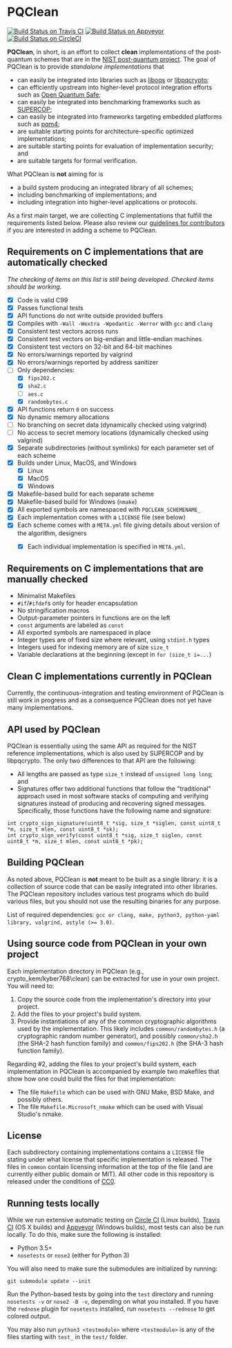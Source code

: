 # PQClean

[![Build Status on Travis CI](https://travis-ci.com/PQClean/PQClean.svg?branch=master)](https://travis-ci.com/PQClean/PQClean)
[![Build Status on Appveyor](https://ci.appveyor.com/api/projects/status/186ky7yb9mlqj3io/branch/master?svg=true)](https://ci.appveyor.com/project/PQClean/pqclean/branch/master)
[![Build Status on CircleCI](https://circleci.com/gh/PQClean/PQClean/tree/master.svg?style=svg)](https://circleci.com/gh/PQClean/PQClean/tree/master)

**PQClean**, in short, is an effort to collect **clean** implementations of the post-quantum
schemes that are in the
[NIST post-quantum project](https://csrc.nist.gov/projects/post-quantum-cryptography).
The goal of PQClean is to provide *standalone implementations* that

* can easily be integrated into libraries such as [liboqs](https://openquantumsafe.org/#liboqs) or [libpqcrypto](https://libpqcrypto.org/);
* can efficiently upstream into higher-level protocol integration efforts such as [Open Quantum Safe](https://openquantumsafe.org/#integrations);
* can easily be integrated into benchmarking frameworks such as [SUPERCOP](https://bench.cr.yp.to/supercop.html);
* can easily be integrated into frameworks targeting embedded platforms such as [pqm4](https://github.com/mupq/pqm4);
* are suitable starting points for architecture-specific optimized implementations;
* are suitable starting points for evaluation of implementation security; and
* are suitable targets for formal verification.

What PQClean is **not** aiming for is

* a build system producing an integrated library of all schemes;
* including benchmarking of implementations; and
* including integration into higher-level applications or protocols.

As a first main target, we are collecting C implementations that fulfill the requirements
listed below.
Please also review our [guidelines for contributors](CONTRIBUTING.md) if you are interested in adding a scheme to PQClean.

## Requirements on C implementations that are automatically checked

_The checking of items on this list is still being developed. Checked items should be working._

* [x] Code is valid C99
* [x] Passes functional tests
* [x] API functions do not write outside provided buffers
* [x] Compiles with `-Wall -Wextra -Wpedantic -Werror` with `gcc` and `clang`
* [x] Consistent test vectors across runs
* [x] Consistent test vectors on big-endian and little-endian machines
* [x] Consistent test vectors on 32-bit and 64-bit machines
* [x] No errors/warnings reported by valgrind
* [x] No errors/warnings reported by address sanitizer
* [ ] Only dependencies:
  * [x] `fips202.c`
  * [x] `sha2.c`
  * [ ] `aes.c`
  * [x] `randombytes.c`
* [x] API functions return `0` on success
* [x] No dynamic memory allocations
* [ ] No branching on secret data (dynamically checked using valgrind)
* [ ] No access to secret memory locations (dynamically checked using valgrind)
* [x] Separate subdirectories (without symlinks) for each parameter set of each scheme
* [x] Builds under Linux, MacOS, and Windows
    * [x] Linux
    * [x] MacOS
    * [x] Windows
* [x] Makefile-based build for each separate scheme
* [x] Makefile-based build for Windows (`nmake`)
* [x] All exported symbols are namespaced with `PQCLEAN_SCHEMENAME_`
* [x] Each implementation comes with a `LICENSE` file (see below)
* [x] Each scheme comes with a `META.yml` file giving details about version of the algorithm, designers
    * [x] Each individual implementation is specified in `META.yml`.


## Requirements on C implementations that are manually checked

* Minimalist Makefiles
* `#if`/`#ifdef`s only for header encapsulation
* No stringification macros
* Output-parameter pointers in functions are on the left
* `const` arguments are labeled as `const`
* All exported symbols are namespaced in place
* Integer types are of fixed size where relevant, using `stdint.h` types
* Integers used for indexing memory are of size `size_t`
* Variable declarations at the beginning (except in `for (size_t i=...`)


## Clean C implementations currently in PQClean

Currently, the continuous-integration and testing environment of PQClean is still work in progress
and as a consequence PQClean does not yet have many implementations.

<!--
 Currently, PQClean includes clean C implementations of the following KEMs:

 * [Kyber-512](https://pq-crystals.org/kyber/)
 * [Kyber-768](https://pq-crystals.org/kyber/)
 * [Kyber-1024](https://pq-crystals.org/kyber/)

 Currently, PQClean includes clean C implementations of the following signature schemes:

 * [Dilithium-III](https://pq-crystals.org/dilithium/)
-->

## API used by PQClean

PQClean is essentially using the same API as required for the NIST reference implementations,
which is also used by SUPERCOP and by libpqcrypto. The only two differences to that API are
the following:
* All lengths are passed as type `size_t` instead of `unsigned long long`; and
* Signatures offer two additional functions that follow the "traditional" approach used
in most software stacks of computing and verifying signatures instead of producing and
recovering signed messages. Specifically, those functions have the following name and signature:

```
int crypto_sign_signature(uint8_t *sig, size_t *siglen, const uint8_t *m, size_t mlen, const uint8_t *sk);
int crypto_sign_verify(const uint8_t *sig, size_t siglen, const uint8_t *m, size_t mlen, const uint8_t *pk);
```

## Building PQClean

As noted above, PQClean is **not** meant to be built as a single library: it is a collection of source code that can be easily integrated into other libraries.  The PQClean repository includes various test programs which do build various files, but you should not use the resulting binaries for any purpose.

List of required dependencies: ``gcc or clang, make, python3, python-yaml library, valgrind, astyle (>= 3.0)``.

## Using source code from PQClean in your own project

Each implementation directory in PQClean (e.g., crypto\_kem/kyber768\clean) can be extracted for use in your own project.  You will need to:

1. Copy the source code from the implementation's directory into your project.
2. Add the files to your project's build system.
3. Provide instantiations of any of the common cryptographic algorithms used by the implementation.  This likely includes `common/randombytes.h` (a cryptographic random number generator), and possibly `common/sha2.h` (the SHA-2 hash function family) and `common/fips202.h` (the SHA-3 hash function family).

Regarding #2, adding the files to your project's build system, each implementation in PQClean is accompanied by example two makefiles that show how one could build the files for that implementation:

- The file `Makefile` which can be used with GNU Make, BSD Make, and possibly others.
- The file `Makefile.Microsoft_nmake` which can be used with Visual Studio's nmake.

## License

Each subdirectory containing implementations contains a `LICENSE` file stating under what license that specific implementation is released.
The files in `common` contain licensing information at the top of the file (and are currently either public domain or MIT).
All other code in this repository is released under the conditions of [CC0](http://creativecommons.org/publicdomain/zero/1.0/).

## Running tests locally

While we run extensive automatic testing on [Circle CI][circleci-pqc] (Linux builds), [Travis CI][travis-pqc] (OS X builds) and [Appveyor][appveyor-pqc] (Windows builds), most tests can also be run locally.
To do this, make sure the following is installed:

* Python 3.5+
* `nosetests` or `nose2` (either for Python 3)

You will also need to make sure the submodules are initialized by running:

```
git submodule update --init
```

Run the Python-based tests by going into the `test` directory and running `nosetests -v` or `nose2 -B -v`, depending on what you installed.
If you have the `rednose` plugin for `nosetests` installed, run `nosetests --rednose` to get colored output.

You may also run `python3 <testmodule>` where `<testmodule>` is any of the files starting with `test_` in the `test/` folder.

[circleci-pqc]: https://circleci.com/gh/PQClean/PQClean/
[travis-pqc]: https://travis-ci.com/PQClean/PQClean/
[appveyor-pqc]: https://ci.appveyor.com/project/PQClean/pqclean
